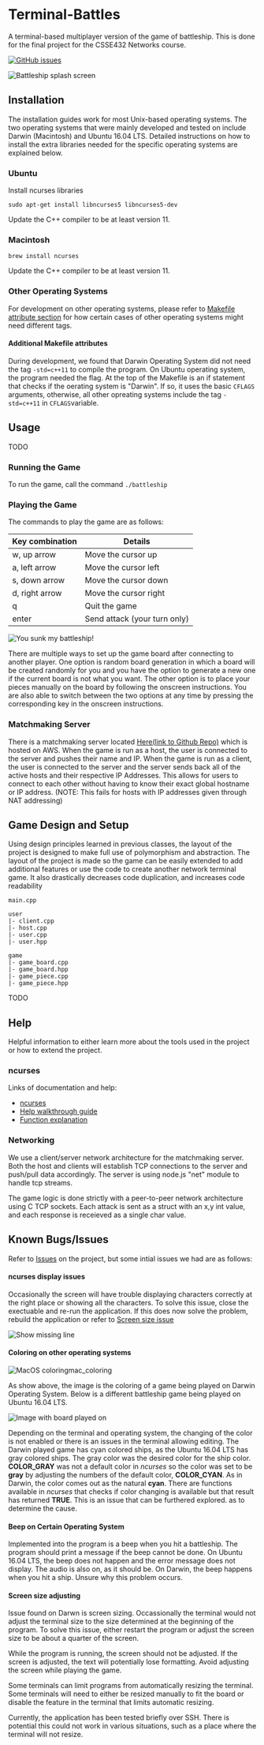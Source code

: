 # Terminal-Battles
A terminal-based multiplayer version of the game of battleship. This is done for the final project for the CSSE432 Networks course.

[![GitHub issues](https://img.shields.io/github/issues/mercieral/Terminal-Battles.svg?style=plastic)](https://github.com/Mercieral/Terminal-Battles/issues)

![Battleship splash screen](https://raw.githubusercontent.com/Mercieral/Terminal-Battles/master/images/splash_screen.png)

## Installation

The installation guides work for most Unix-based operating systems. The two operating systems that were mainly developed and tested on include Darwin (Macintosh) and Ubuntu 16.04 LTS. Detailed instructions on how to install the extra libraries needed for the specific operating systems are explained below.

### Ubuntu

Install ncurses libraries

```shell
sudo apt-get install libncurses5 libncurses5-dev
```

Update the C++ compiler to be at least version 11.

### Macintosh

```shell
brew install ncurses
```

Update the C++ compiler to be at least version 11.

### Other Operating Systems

For development on other operating systems, please refer to [Makefile attribute section](#additional-makefile-attributes) for how certain cases of other operating systems might need different tags.

#### Additional Makefile attributes

During development, we found that Darwin Operating System did not need the tag ` -std=c++11 ` to compile the program. On Ubuntu operating system, the program needed the flag. At the top of the Makefile is an if statement that checks if the oerating system is "Darwin". If so, it uses the basic ` CFLAGS ` arguments, otherwise, all other opreating systems include the tag ` -std=c++11 ` in ` CFLAGS `variable.

## Usage

TODO

### Running the Game

To run the game, call the command ` ./battleship `

### Playing the Game

The commands to play the game are as follows:

| Key combination | Details                      |
| --------------- | ---------------------------- |
| w, up arrow     | Move the cursor up           |
| a, left arrow   | Move the cursor left         |
| s, down arrow   | Move the cursor down         |
| d, right arrow  | Move the cursor right        |
| q               | Quit the game                |
| enter           | Send attack (your turn only) |

![You sunk my battleship!](https://raw.githubusercontent.com/Mercieral/Terminal-Battles/master/images/battleship_sunk.png)

There are multiple ways to set up the game board after connecting to another player. One option is random board generation in which a board will be created randomly for you and you have the option to generate a new one if the current board is not what you want. The other option is to place your pieces manually on the board by following the onscreen instructions. You are also able to switch between the two options at any time by pressing the corresponding key in the onscreen instructions.


### Matchmaking Server

There is a matchmaking server located [Here(link to Github Repo)](https://github.com/Mercieral/terminal-battles-server) which is hosted on AWS. When the game is run as a host, the user is connected to the server and pushes their name and IP. When the game is run as a client, the user is connected to the server and the server sends back all of the active hosts and their respective IP Addresses. This allows for users to connect to each other without having to know their exact global hostname or IP address.
(NOTE: This fails for hosts with IP addresses given through NAT addressing)

## Game Design and Setup

Using design principles learned in previous classes, the layout of the project is designed to make full use of polymorphism and abstraction. The layout of the project is made so the game can be easily extended to add additional features or use the code to create another network terminal game. It also drastically decreases code duplication, and increases code readability

```
main.cpp

user
|- client.cpp
|- host.cpp
|- user.cpp
|- user.hpp

game
|- game_board.cpp
|- game_board.hpp
|- game_piece.cpp
|- game_piece.hpp
```

TODO

## Help

Helpful information to either learn more about the tools used in the project or how to extend the project.

### ncurses

Links of documentation and help:
- [ncurses](http://invisible-island.net/ncurses/)
- [Help walkthrough guide](http://tldp.org/HOWTO/NCURSES-Programming-HOWTO/)
- [Function explanation](http://edlinuxeditor.blogspot.com/p/ncurses-library-tutorial.html)

### Networking

We use a client/server network architecture for the matchmaking server. Both the host and clients will establish TCP connections to the server and push/pull data accordingly. The server is using node.js "net" module to handle tcp streams.

The game logic is done strictly with a peer-to-peer network architecture using C TCP sockets. Each attack is sent as a struct with an x,y int value, and each response is receieved as a single char value.

## Known Bugs/Issues

Refer to [Issues](https://github.com/Mercieral/Terminal-Battles/issues) on the project, but some intial issues we had are as follows:

#### ncurses display issues
[comment]: <> (Issue: Mercieral/Terminal-Battles#5)

Occasionally the screen will have trouble displaying characters correctly at the right place or showing all the characters. To solve this issue, close the exectuable and re-run the application. If this does now solve the problem, rebuild the application or refer to [Screen size issue](#screen-size-adjusting)

![Show missing line](https://raw.githubusercontent.com/Mercieral/Terminal-Battles/master/images/error_missing_line.png)

#### Coloring on other operating systems
[comment]: <> (Issue: Mercieral/Terminal-Battles#6)

![MacOS coloring](https://raw.githubusercontent.com/Mercieral/Terminal-Battles/master/images/mac_coloring.png)mac_coloring

As show above, the image is the coloring of a game being played on Darwin Operating System. Below is a different battleship game being played on Ubuntu 16.04 LTS.

![Image with board played on](https://raw.githubusercontent.com/Mercieral/Terminal-Battles/master/images/fuller_board.png)

Depending on the terminal and operating system, the changing of the color is not enabled or there is an issues in the terminal allowing editing. The Darwin played game has cyan colored ships, as the Ubuntu 16.04 LTS has gray colored ships. The gray color was the desired color for the ship color. **COLOR_GRAY** was not a default color in *ncurses* so the color was set to be **gray** by adjusting the numbers of the default color, **COLOR_CYAN**. As in Darwin, the color comes out as the natural **cyan**. There are functions available in *ncurses* that checks if color changing is available but that result has returned **TRUE**. This is an issue that can be furthered explored. as to determine the cause.

#### Beep on Certain Operating System
[comment]: <> (Issue: Mercieral/Terminal-Battles#7)

Implemented into the program is a beep when you hit a battleship. The program should print a message if the beep cannot be done. On Ubuntu 16.04 LTS, the beep does not happen and the error message does not display. The audio is also on, as it should be. On Darwin, the beep happens when you hit a ship. Unsure why this problem occurs.

#### Screen size adjusting
[comment]: <> (Issue: Mercieral/Terminal-Battles#8)

Issue found on Darwn is screen sizing. Occassionally the terminal would not adjust the terminal size to the size determined at the beginning of the program. To solve this issue, either restart the program or adjust the screen size to be about a quarter of the screen.

While the program is running, the screen should not be adjusted. If the screen is adjusted, the text will potentially lose formatting. Avoid adjusting the screen while playing the game.

Some terminals can limit programs from automatically resizing the terminal. Some terminals will need to either be resized manually to fit the board or disable the feature in the terminal that limits automatic resizing.

Currently, the application has been tested briefly over SSH. There is potential this could not work in various situations, such as a place where the terminal will not resize.
